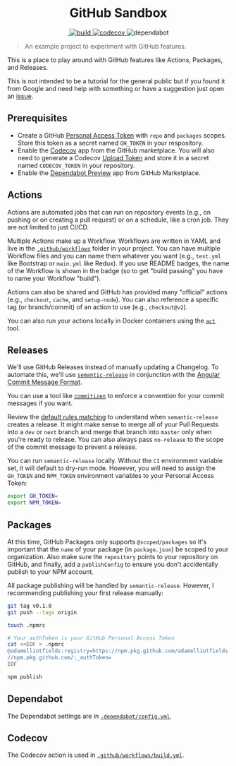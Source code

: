 <h1 align="center">
  GitHub Sandbox
</h1>

<p align="center">
  <a href="https://github.com/adamelliotfields/github-sandbox/releases" target="_blank" rel="noopener noreferrer">
    <img src="https://img.shields.io/github/v/release/adamelliotfields/github-sandbox?logo=github&color=brightgreen" alt="" />
  </a>
  <a href="https://github.com/adamelliotfields/github-sandbox/actions" target="_blank" rel="noopener noreferrer">
    <img src="https://img.shields.io/github/workflow/status/adamelliotfields/github-sandbox/build?logo=github" alt="build">
  </a>
  <a href="https://codecov.io/gh/adamelliotfields/github-sandbox" target="_blank" rel="noopener noreferrer">
    <img src="https://badgen.net/codecov/c/github/adamelliotfields/github-sandbox?icon=codecov&label=codecov" alt="codecov" />
  </a>
  <img src="https://badgen.net/dependabot/adamelliotfields/github-sandbox?icon=dependabot&label=dependabot" alt="dependabot" />
</p>

> An example project to experiment with GitHub features.

This is a place to play around with GitHub features like Actions, Packages, and Releases.

This is not intended to be a tutorial for the general public but if you found it from Google and
need help with something or have a suggestion just open an [issue](https://github.com/adamelliotfields/github-sandbox/issues).

## Prerequisites

- Create a GitHub [Personal Access Token](https://github.com/settings/tokens) with `repo` and
  `packages` scopes. Store this token as a secret named `GH_TOKEN` in your respository.
- Enable the [Codecov](https://github.com/marketplace/codecov) app from the GitHub marketplace. You
  will also need to generate a Codecov [Upload Token](https://docs.codecov.io/docs/frequently-asked-questions#section-where-is-the-repository-upload-token-found)
  and store it in a secret named `CODECOV_TOKEN` in your repository.
- Enable the [Dependabot Preview](https://github.com/marketplace/dependabot-preview) app from GitHub
  Marketplace.

## Actions

Actions are automated jobs that can run on repository events (e.g., on pushing or on creating a pull
request) or on a schedule, like a cron job. They are not limited to just CI/CD.

Multiple Actions make up a Workflow. Workflows are written in YAML and live in the [`.github/workflows`](./.github/workflows)
folder in your project. You can have multiple Workflow files and you can name them whatever you want
(e.g., `test.yml` like Bootstrap or `main.yml` like Redux). If you use README badges, the name of
the Workflow is shown in the badge (so to get "build passing" you have to name your Workflow
"build").

Actions can also be shared and GitHub has provided many "official" actions (e.g., `checkout`,
`cache`, and `setup-node`). You can also reference a specific tag (or branch/commit) of an action to
use (e.g., `checkout@v2`).

You can also run your actions locally in Docker containers using the [`act`](https://github.com/nektos/act)
tool.

## Releases

We'll use GitHub Releases instead of manually updating a Changelog. To automate this, we'll use
[`semantic-release`](https://github.com/semantic-release/semantic-release) in conjunction with the
[Angular Commit Message Format](https://github.com/angular/angular.js/blob/master/DEVELOPERS.md#-git-commit-guidelines).

You can use a tool like [`commitizen`](https://github.com/commitizen/cz-cli) to enforce a convention
for your commit messages if you want.

Review the [default rules matching](https://github.com/semantic-release/commit-analyzer/blob/v8.0.1/README.md#default-rules-matching)
to understand when `semantic-release` creates a release. It might make sense to merge all of your
Pull Requests into a `dev` or `next` branch and merge that branch into `master` only when you're
ready to release. You can also always pass `no-release` to the scope of the commit message to
prevent a release.

You can run `semantic-release` locally. Without the `CI` environment variable set, it will default
to dry-run mode. However, you will need to assign the `GH_TOKEN` and `NPM_TOKEN` environment
variables to your Personal Access Token:

```bash
export GH_TOKEN=
export NPM_TOKEN=
```

## Packages

At this time, GitHub Packages only supports `@scoped/packages` so it's important that the `name` of
your package (in `package.json`) be scoped to your organization. Also make sure the `repository`
points to your repository on GitHub, and finally, add a `publishConfig` to ensure you don't
accidentally publish to your NPM account.

All package publishing will be handled by `semantic-release`. However, I recommending publishing
your first release manually:

```bash
git tag v0.1.0
git push --tags origin

touch .npmrc

# Your authToken is your GitHub Personal Access Token
cat <<EOF > .npmrc
@adamelliotfields:registry=https://npm.pkg.github.com/adamelliotfields
//npm.pkg.github.com/:_authToken=
EOF

npm publish
```

## Dependabot

The Dependabot settings are in [`.dependabot/config.yml`](./.dependabot/config.yml).

## Codecov

The Codecov action is used in [`.github/workflows/build.yml`](./.github/workflows/build.yml).
